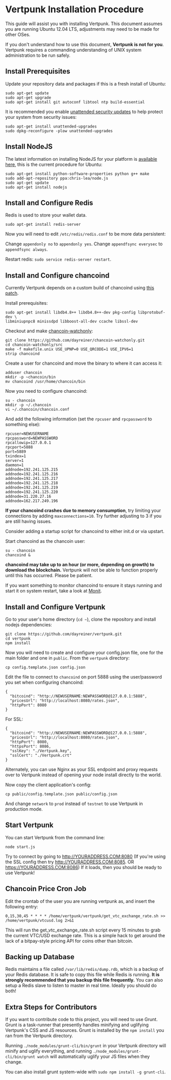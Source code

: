 # Vertpunk Installation Procedure

This guide will assist you with installing Vertpunk. This document assumes you are running Ubuntu 12.04 LTS, adjustments may need to be made for other OSes.

If you don't understand how to use this document, **Vertpunk is not for you**. Vertpunk requires a commanding understanding of UNIX system administration to be run safely. 

## Install Prerequisites

Update your repository data and packages if this is a fresh install of Ubuntu:

```
sudo apt-get update
sudo apt-get upgrade
sudo apt-get install git autoconf libtool ntp build-essential
```

It is recommended you enable [unattended security updates](https://help.ubuntu.com/community/AutomaticSecurityUpdates) to help protect your system from security issues:

```
sudo apt-get install unattended-upgrades
sudo dpkg-reconfigure -plow unattended-upgrades
```

## Install NodeJS

The latest information on installing NodeJS for your platform is [available here](https://github.com/joyent/node/wiki/Installing-Node.js-via-package-manager), this is the current procedure for Ubuntu:

```
sudo apt-get install python-software-properties python g++ make
sudo add-apt-repository ppa:chris-lea/node.js
sudo apt-get update
sudo apt-get install nodejs
```

## Install and Configure Redis

Redis is used to store your wallet data.

```
sudo apt-get install redis-server
```

Now you will need to edit `/etc/redis/redis.conf` to be more data persistent:

Change `appendonly no` to `appendonly yes`.
Change `appendfsync everysec` to `appendfsync always`.

Restart redis: `sudo service redis-server restart`.

## Install and Configure chancoind

Currently Vertpunk depends on a custom build of chancoind using [this patch](https://github.com/dayreiner/chancoin-watchonly).

Install prerequisites:
```
sudo apt-get install libdb4.8++ libdb4.8++-dev pkg-config libprotobuf-dev \
libminiupnpc8 minissdpd libboost-all-dev ccache libssl-dev
```

Checkout and make [chancoin-watchonly](https://github.com/dayreiner/chancoin-watchonly):
```
git clone https://github.com/dayreiner/chancoin-watchonly.git
cd chancoin-watchonly/src
make -f makefile.unix USE_UPNP=0 USE_QRCODE=1 USE_IPV6=1
strip chancoind
```

Create a user for chancoind and move the binary to where it can access it:
```
adduser chancoin
mkdir -p ~chancoin/bin
mv chancoind /usr/home/chancoin/bin
```

Now you need to configure chancoind:

```
su - chancoin
mkdir -p ~/.chancoin
vi ~/.chancoin/chancoin.conf
```

And add the following information (set the `rpcuser` and `rpcpassword` to something else):

```
rpcuser=NEWUSERNAME
rpcpassword=NEWPASSWORD
rpcallowip=127.0.0.1
rpcport=5888
port=5889
txindex=1
server=1
daemon=1
addnode=192.241.125.215
addnode=192.241.125.216
addnode=192.241.125.217
addnode=192.241.125.218
addnode=192.241.125.219
addnode=192.241.125.220
addnode=31.220.27.16
addnode=162.217.249.196
```
**If your chancoind crashes due to memory consumption**, try limiting your connections by adding `maxconnections=10`. Try further adjusting to 3 if you are still having issues.

Consider adding a startup script for chancoind to either init.d or via upstart.

Start chancoind as the chancoin user:

```
su - chancoin
chancoind &
```

**chancoind may take up to an hour (or more, depending on growth) to download the blockchain.** Vertpunk will not be able to function properly until this has occurred. Please be patient.

If you want something to monitor chancoind to ensure it stays running and start it on system restart, take a look at [Monit](http://mmonit.com/monit/).

## Install and Configure Vertpunk

Go to your user's home directory (`cd ~`), clone the repository and install nodejs dependencies:

```
git clone https://github.com/dayreiner/vertpunk.git
cd vertpunk
npm install
```

Now you will need to create and configure your config.json file, one for the main folder and one in `public`. From the `vertpunk` directory:

```
cp config.template.json config.json
```

Edit the file to connect to `chancoind` on port 5888 using the user/password you set when configuring chancoind:

```
{
  "bitcoind": "http://NEWUSERNAME:NEWPASSWORD@127.0.0.1:5888",
  "pricesUrl": "http://localhost:8080/rates.json",
  "httpPort": 8080
}
```

For SSL:

```
{
  "bitcoind": "http://NEWUSERNAME:NEWPASSWORD@127.0.0.1:5888",
  "pricesUrl": "http://localhost:8080/rates.json",
  "httpPort": 8080,
  "httpsPort": 8086,
  "sslKey": "./Vertpunk.key",
  "sslCert": "./Vertpunk.crt"
}
```
Alternately, you can use Nginx as your SSL endpoint and proxy requests over to Vertpunk instead of opening your node install directly to the world.

Now copy the client application's config:

```
cp public/config.template.json public/config.json
```

And change `network` to `prod` instead of `testnet` to use Vertpunk in production mode.

## Start Vertpunk

You can start Vertpunk from the command line:

```
node start.js
```

Try to connect by going to http://YOURADDRESS.COM:8080  (If you're using the SSL config then try  http://YOURADDRESS.COM:8085. OR https://YOURADDRESS.COM:8086) If it loads, then you should be ready to use Vertpunk!

## Chancoin Price Cron Job

Edit the crontab of the user you are running vertpunk as, and insert the following entry:

```
0,15,30,45 * * * * /home/vertpunk/vertpunk/get_vtc_exchange_rate.sh >> /home/vertpunk/vtcusd.log 2>&1
```

This will run the get_vtc_exchange_rate.sh script every 15 minutes to grab the current VTC/USD exchange rate. This is a simple hack to get around the lack of a bitpay-style pricing API for coins other than bitcoin.

## Backing up Database

Redis maintains a file called `/var/lib/redis/dump.rdb`, which is a backup of your Redis database. It is safe to copy this file while Redis is running. **It is strongly recommended that you backup this file frequently.** You can also setup a Redis slave to listen to master in real time. Ideally you should do both!

## Extra Steps for Contributors

If you want to contribute code to this project, you will need to use Grunt. Grunt is a task-runner that presently handles minifying and uglifying Vertpunk's CSS and JS resources.  Grunt is installed by the `npm install` you ran from the Vertpunk directory.

Running `./node_modules/grunt-cli/bin/grunt` in your Vertpunk directory will minify and uglify everything, and running `./node_modules/grunt-cli/bin/grunt watch` will automatically uglify your JS files when they change.

You can also install grunt system-wide with `sudo npm install -g grunt-cli`.
